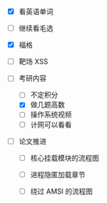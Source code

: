 - [x] 看英语单词
- [ ] 继续看毛选
- [x] 福格
- [ ] 靶场 XSS

- [ ] 考研内容
	- [ ] 不定积分
	- [x] 做几题高数
	- [ ] 操作系统视频
	- [ ] 计网可以看看

- [ ] 论文推进 
	- [ ] 核心挂载模块的流程图
	- [ ] 进程隐匿加载章节
	- [ ] 绕过 AMSI 的流程图


